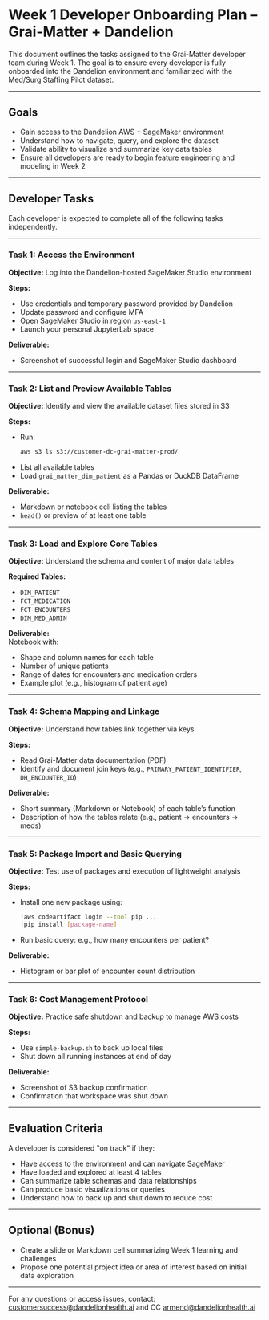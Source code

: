 # Week 1 Developer Onboarding Plan – Grai-Matter + Dandelion

This document outlines the tasks assigned to the Grai-Matter developer team during Week 1. The goal is to ensure every developer is fully onboarded into the Dandelion environment and familiarized with the Med/Surg Staffing Pilot dataset.

---

## Goals

- Gain access to the Dandelion AWS + SageMaker environment
- Understand how to navigate, query, and explore the dataset
- Validate ability to visualize and summarize key data tables
- Ensure all developers are ready to begin feature engineering and modeling in Week 2

---

## Developer Tasks

Each developer is expected to complete all of the following tasks independently.

---

### Task 1: Access the Environment

**Objective:** Log into the Dandelion-hosted SageMaker Studio environment

**Steps:**

- Use credentials and temporary password provided by Dandelion
- Update password and configure MFA
- Open SageMaker Studio in region `us-east-1`
- Launch your personal JupyterLab space

**Deliverable:**  
- Screenshot of successful login and SageMaker Studio dashboard

---

### Task 2: List and Preview Available Tables

**Objective:** Identify and view the available dataset files stored in S3

**Steps:**

- Run:
  ```bash
  aws s3 ls s3://customer-dc-grai-matter-prod/
  ```
- List all available tables
- Load `grai_matter_dim_patient` as a Pandas or DuckDB DataFrame

**Deliverable:**  
- Markdown or notebook cell listing the tables  
- `head()` or preview of at least one table

---

### Task 3: Load and Explore Core Tables

**Objective:** Understand the schema and content of major data tables

**Required Tables:**
- `DIM_PATIENT`
- `FCT_MEDICATION`
- `FCT_ENCOUNTERS`
- `DIM_MED_ADMIN`

**Deliverable:**  
Notebook with:
- Shape and column names for each table
- Number of unique patients
- Range of dates for encounters and medication orders
- Example plot (e.g., histogram of patient age)

---

### Task 4: Schema Mapping and Linkage

**Objective:** Understand how tables link together via keys

**Steps:**

- Read Grai-Matter data documentation (PDF)
- Identify and document join keys (e.g., `PRIMARY_PATIENT_IDENTIFIER`, `DH_ENCOUNTER_ID`)

**Deliverable:**  
- Short summary (Markdown or Notebook) of each table’s function
- Description of how the tables relate (e.g., patient → encounters → meds)

---

### Task 5: Package Import and Basic Querying

**Objective:** Test use of packages and execution of lightweight analysis

**Steps:**

- Install one new package using:
  ```bash
  !aws codeartifact login --tool pip ...
  !pip install [package-name]
  ```
- Run basic query: e.g., how many encounters per patient?

**Deliverable:**  
- Histogram or bar plot of encounter count distribution

---

### Task 6: Cost Management Protocol

**Objective:** Practice safe shutdown and backup to manage AWS costs

**Steps:**

- Use `simple-backup.sh` to back up local files
- Shut down all running instances at end of day

**Deliverable:**  
- Screenshot of S3 backup confirmation  
- Confirmation that workspace was shut down

---

## Evaluation Criteria

A developer is considered "on track" if they:

- Have access to the environment and can navigate SageMaker
- Have loaded and explored at least 4 tables
- Can summarize table schemas and data relationships
- Can produce basic visualizations or queries
- Understand how to back up and shut down to reduce cost

---

## Optional (Bonus)

- Create a slide or Markdown cell summarizing Week 1 learning and challenges
- Propose one potential project idea or area of interest based on initial data exploration

---

For any questions or access issues, contact:  
customersuccess@dandelionhealth.ai and CC armend@dandelionhealth.ai
